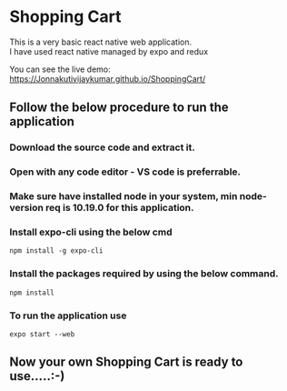 # Shopping Cart
This is a very basic react native web application. <br>
I have used react native managed by expo and redux <br>

You can see the live demo: https://Jonnakutivijaykumar.github.io/ShoppingCart/ <br>

## Follow the below procedure to run the application
### Download the source code and extract it.
### Open with any code editor - VS code is preferrable.
### Make sure have installed node in your system, min node-version req is 10.19.0 for this application.
### Install expo-cli using the below cmd
    npm install -g expo-cli
### Install the packages required by using the below command.
    npm install
### To run the application use
    expo start --web

## Now your own Shopping Cart is ready to use.....:-)




